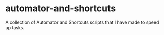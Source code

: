 # automator-and-shortcuts
A collection of Automator and Shortcuts scripts that I have made to speed up tasks.
